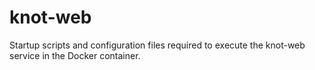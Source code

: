 # knot-web

Startup scripts and configuration files required to execute the knot-web service
in the Docker container.